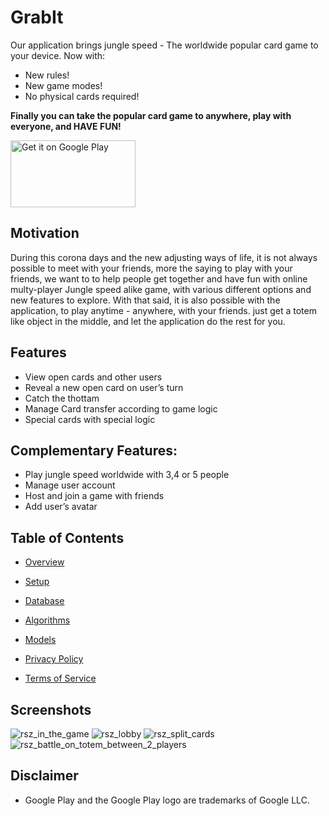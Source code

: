 # GrabIt

Our application brings jungle speed - The worldwide popular card game to your device. 
Now with:
- New rules!
- New game modes!
- No physical cards required!

**Finally you can take the popular card game to anywhere, play with everyone, and HAVE FUN!**


<a href='https://play.google.com/store/apps/details?id=com.technion.android.grabit&pcampaignid=pcampaignidMKT-Other-global-all-co-prtnr-py-PartBadge-Mar2515-1'><img alt='Get it on Google Play' src='https://play.google.com/intl/en_us/badges/static/images/badges/en_badge_web_generic.png' width="200" height="107"/></a>

## Motivation
During this corona days and the new adjusting ways of life, it is not always possible to meet with your friends, more the saying to play with your friends, we want to to help people get together and have fun with online multy-player Jungle speed alike game, with various different options and new features to explore. 
With that said, it is also possible with the application, to play anytime - anywhere, with your friends. just get a totem like object in the middle, and let the application do the rest for you.

## Features

- View open cards and other users
- Reveal a new open card on user’s turn
- Catch the thottam
- Manage Card transfer according to game logic
- Special cards with special logic

## Complementary Features:

- Play jungle speed worldwide with 3,4 or 5 people
- Manage user account
- Host and join a game with friends
- Add user’s avatar

## Table of Contents

- [Overview](https://github.com/Technion236272/2022b-GrabIt/blob/main/docs/overview.md)

- [Setup](https://github.com/Technion236272/2022b-GrabIt/blob/main/docs/setup.md)

- [Database](https://github.com/Technion236272/2022b-GrabIt/blob/main/docs/Database.md)

- [Algorithms](https://github.com/Technion236272/2022b-GrabIt/blob/main/docs/algorithms.md)

- [Models](https://github.com/Technion236272/2022b-GrabIt/blob/main/docs/models.md)

- [Privacy Policy](https://github.com/Technion236272/2022b-GrabIt/blob/355e9ce548deba94773aeb0683d8bc92568f6544/Android%20rights/Privacy%20Policy)

- [Terms of Service](https://github.com/Technion236272/2022b-GrabIt/blob/355e9ce548deba94773aeb0683d8bc92568f6544/Android%20rights/Terms%20and%20Conditions)

## Screenshots
![rsz_in_the_game](https://user-images.githubusercontent.com/57787325/175979463-b0d795d8-37cd-489b-988a-851b2a11f243.png)
![rsz_lobby](https://user-images.githubusercontent.com/57787325/175979765-2b08f9e6-9c05-4259-9c90-f643c6b58962.png)
![rsz_split_cards](https://user-images.githubusercontent.com/57787325/175980106-63918962-38aa-4da7-85b8-53fe6f9d8259.png)
![rsz_battle_on_totem_between_2_players](https://user-images.githubusercontent.com/57787325/175980450-06e32986-1b20-47f0-aaf6-24c2df29b5a5.png)

## Disclaimer
- Google Play and the Google Play logo are trademarks of Google LLC.
